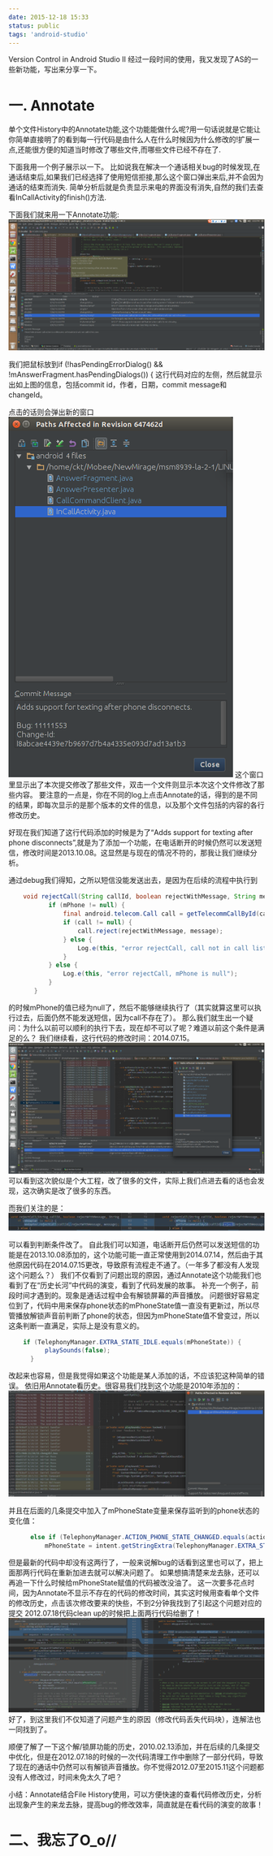 ```yaml
---
date: 2015-12-18 15:33
status: public
tags: 'android-studio'
---
```


Version Control in Android Studio II
经过一段时间的使用，我又发现了AS的一些新功能，写出来分享一下。

# 一. Annotate
单个文件History中的Annotate功能,这个功能能做什么呢?用一句话说就是它能让你简单直接明了的看到每一行代码是由什么人在什么时候因为什么修改的!扩展一点,还能很方便的知道当时修改了哪些文件,而哪些文件已经不存在了.

下面我用一个例子展示以一下。
比如说我在解决一个通话相关bug的时候发现,在通话结束后,如果我们已经选择了使用短信拒接,那么这个窗口弹出来后,并不会因为通话的结束而消失.
简单分析后就是负责显示来电的界面没有消失,自然的我们去查看InCallActivity的finish()方法.

下面我们就来用一下Annotate功能:
![](./_image/AS4_annotate.png)

我们把鼠标放到if (!hasPendingErrorDialog() && !mAnswerFragment.hasPendingDialogs()) { 这行代码对应的左侧，然后就显示出如上图的信息，包括commit id，作者，日期，commit message和changeId。

点击的话则会弹出新的窗口
![](./_image/AS4_paths_affected.png)
这个窗口里显示出了本次提交修改了那些文件，双击一个文件则显示本次这个文件修改了那些内容。
要注意的一点是，你在不同的log上点击Annotate的话，得到的是不同的结果，即每次显示的是那个版本的文件的信息，以及那个文件包括的内容的各行修改历史。

好现在我们知道了这行代码添加的时候是为了“Adds support for texting after phone disconnects”,就是为了添加一个功能，在电话断开的时候仍然可以发送短信，修改时间是2013.10.08。这显然是与现在的情况不符的，那我让我们继续分析。

通过debug我们得知，之所以短信没能发送出去，是因为在后续的流程中执行到

```java
	void rejectCall(String callId, boolean rejectWithMessage, String message) {
	       if (mPhone != null) {
	           final android.telecom.Call call = getTelecommCallById(callId);
	           if (call != null) {
	               call.reject(rejectWithMessage, message);
	           } else {
	               Log.e(this, "error rejectCall, call not in call list: " + callId);
	           }
	       } else {
	           Log.e(this, "error rejectCall, mPhone is null");
	       }
	   } 
```
的时候mPhone的值已经为null了，然后不能够继续执行了（其实就算这里可以执行过去，后面仍然不能发送短信，因为call不存在了）。
那么我们就生出一个疑问：为什么以前可以顺利的执行下去，现在却不可以了呢？难道以前这个条件是满足的么？
我们继续看，这行代码的修改时间：2014.07.15。
![](./_image/AS4_over_view.png)
可以看到这次貌似是个大工程，改了很多的文件，实际上我们点进去看的话也会发现，这次确实是改了很多的东西。

而我们关注的是：
![](./_image/AS4_diff.png)

可以看到判断条件改了。
自此我们可以知道，电话断开后仍然可以发送短信的功能是在2013.10.08添加的，这个功能可能一直正常使用到2014.07.14，然后由于其他原因代码在2014.07.15更改，导致原有流程走不通了。（一年多了都没有人发现这个问题么？）
我们不仅看到了问题出现的原因，通过Annotate这个功能我们也看到了在“历史长河”中代码的演变，看到了代码发展的故事。
补充一个例子，前段时间才遇到的。现象是通话过程中会有解锁屏幕的声音播放。
问题很好容易定位到了，代码中用来保存phone状态的mPhoneState值一直没有更新过，所以尽管播放解锁声音前判断了phone的状态，但因为mPhoneState值不曾变过，所以这条判断一直满足，实际上是没有意义的。
```java
	if (TelephonyManager.EXTRA_STATE_IDLE.equals(mPhoneState)) {
	      playSounds(false);
	  }
```
改起来也容易，但是我觉得如果这个功能是某人添加的话，不应该犯这种简单的错误。
依旧用Annotate看历史。很容易我们找到这个功能是2010年添加的：
![](./_image/AS4_previes_annotate.png)

并且在后面的几条提交中加入了mPhoneState变量来保存监听到的phone状态的变化值：
```java
	  else if (TelephonyManager.ACTION_PHONE_STATE_CHANGED.equals(action)) {
	      mPhoneState = intent.getStringExtra(TelephonyManager.EXTRA_STATE);
```
但是最新的代码中却没有这两行了，一般来说解bug的话看到这里也可以了，把上面那两行代码在重新加进去就可以解决问题了。
如果想搞清楚来龙去脉，还可以再追一下什么时候给mPhoneState赋值的代码被改没油了。
这一次要多花点时间，因为Annotate不显示不存在的代码的修改时间，其实这时候用查看单个文件的修改历史，点击该次修改要来的快些，不到2分钟我找到了引起这个问题对应的提交 2012.07.18代码clean up的时候把上面两行代码给删了！
![](./_image/AS4_previes_diff.png)
好了，到这里我们不仅知道了问题产生的原因（修改代码丢失代码块），连解法也一同找到了。

顺便了解了一下这个解/锁屏功能的历史，2010.02.13添加，并在后续的几条提交中优化，但是在2012.07.18的时候的一次代码清理工作中删除了一部分代码，导致了现在的通话中仍然可以有解锁声音播放。你不觉得2012.07至2015.11这个问题都没有人修改过，时间未免太久了吧？

小结：Annotate结合File History使用，可以方便快速的查看代码修改历史，分析出现象产生的来龙去脉，提高bug的修改效率，简直就是在看代码的演变的故事！

# 二、我忘了O_o//